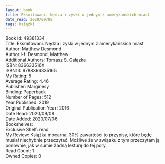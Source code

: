 ```yaml
---
layout: book
title: Eksmitowani. Nędza i zyski w jednym z amerykańskich miast
date_read: 2020/09/08
tags: książki
---
```


Book Id: 49381334<br />
Title: Eksmitowani. Nędza i zyski w jednym z amerykańskich miast<br />
Author: Matthew Desmond<br />
Author l-f: Desmond, Matthew<br />
Additional Authors: Tomasz S. Gałązka<br />
ISBN: 836633516X<br />
ISBN13: 9788366335165<br />
My Rating: 5<br />
Average Rating: 4.46<br />
Publisher: Marginesy<br />
Binding: Paperback<br />
Number of Pages: 512<br />
Year Published: 2019<br />
Original Publication Year: 2016<br />
Date Read: 2020/09/08<br />
Date Added: 2020/07/06<br />
Bookshelves: <br />
Exclusive Shelf: read<br />
My Review: Książka mocarna, 30% zawartości to przypisy, które będę musiał niechybnie przeczytać. Możliwe że w związku z tym przeczytam ją ponownie, jak w sumie żadną lekturę do tej pory. <br />
Read Count: 1<br />
Owned Copies: 0<br />


